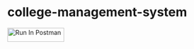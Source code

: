# college-management-system
[<img src="https://run.pstmn.io/button.svg" alt="Run In Postman" style="width: 128px; height: 32px;">](https://god.gw.postman.com/run-collection/31618688-2f6d0138-f62a-482f-997b-08f6b18f61af?action=collection%2Ffork&source=rip_markdown&collection-url=entityId%3D31618688-2f6d0138-f62a-482f-997b-08f6b18f61af%26entityType%3Dcollection%26workspaceId%3D92dab173-861a-4e51-ae06-fb5ed63a8a04)
